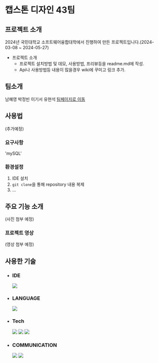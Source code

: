# 캡스톤 디자인 43팀
## 프로젝트 소개
2024년 국민대학교 소프트웨어융합대학에서 진행하여 만든 프로젝트입니다.(2024-03-08 ~ 2024-05-27)

- 프로젝트 소개
  - 프로젝트 설치방법 및 데모, 사용방법, 프리뷰등을 readme.md에 작성.
  - Api나 사용방법등 내용이 많을경우 wiki에 꾸미고 링크 추가.
## 팀소개
남혜영
박정빈
이기서 
유현석
[팀페이지로 이동](https://kookmin-sw.github.io/capstone-2024-43/)

## 사용법 
(추가예정)
### 요구사항
'mySQL'
### 환경설정
  1. IDE 설치
  2. `git clone`을 통해 repository 내용 복제
  3. ...

## 주요 기능 소개
(사진 첨부 예정)
### 프로젝트 영상
(영상 첨부 예정)

## 사용한 기술

* ### IDE
  <img src="https://img.shields.io/badge/vscode-007ACC?style=for-the-badge&logo=visualstudiocode&logoColor=white">

* ### LANGUAGE
    <img src="https://img.shields.io/badge/javascript-F7DF1E?style=for-the-badge&logo=javascript&logoColor=white">

* ### Tech
  <img src="https://img.shields.io/badge/react-61DAFB?style=for-the-badge&logo=react&logoColor=white">
    <img src="https://img.shields.io/badge/node.js-339933?style=for-the-badge&logo=node.js&logoColor=white">
  <img src="https://img.shields.io/badge/mySQL-4479A1?style=for-the-badge&logo=mySQL&logoColor=white">
* ### COMMUNICATION
  <img src="https://img.shields.io/badge/github-181717?style=for-the-badge&logo=github&logoColor=white">
  <img src="https://img.shields.io/badge/git-F05032?style=for-the-badge&logo=git&logoColor=white">
